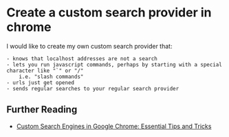 # Create a custom search provider in chrome


I would like to create my own custom search provider that:

	- knows that localhost addresses are not a search
	- lets you run javascript commands, perhaps by starting with a special character like "`" or "/"
		i.e. "slash commands"
	- urls just get opened
	- sends regular searches to your regular search provider


## Further Reading

* [Custom Search Engines in Google Chrome: Essential Tips and Tricks](https://www.minterest.com/how-to-create-custom-search-engines-google-chrome/)
